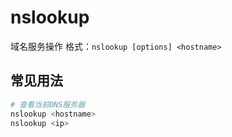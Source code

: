 # nslookup

域名服务操作
格式：`nslookup [options] <hostname>`


## 常见用法
```bash
# 查看当前DNS服务器
nslookup <hostname>
nslookup <ip>

```